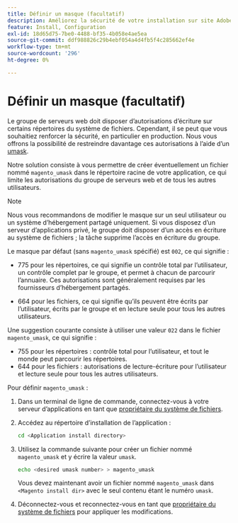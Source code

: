 ```yaml
---
title: Définir un masque (facultatif)
description: Améliorez la sécurité de votre installation sur site Adobe Commerce en restreignant les autorisations du système de fichiers.
feature: Install, Configuration
exl-id: 18d65d75-7be0-4488-bf35-4b058e4ae5ea
source-git-commit: ddf988826c29b4ebf054a4d4fb5f4c285662ef4e
workflow-type: tm+mt
source-wordcount: '296'
ht-degree: 0%

---
```


# Définir un masque (facultatif)

Le groupe de serveurs web doit disposer d’autorisations d’écriture sur certains répertoires du système de fichiers. Cependant, il se peut que vous souhaitiez renforcer la sécurité, en particulier en production. Nous vous offrons la possibilité de restreindre davantage ces autorisations à l’aide d’un [umask](https://www.cyberciti.biz/tips/understanding-linux-unix-umask-value-usage.html).

Notre solution consiste à vous permettre de créer éventuellement un fichier nommé `magento_umask` dans le répertoire racine de votre application, ce qui limite les autorisations du groupe de serveurs web et de tous les autres utilisateurs.

>[!NOTE]
>
>Nous vous recommandons de modifier le masque sur un seul utilisateur ou un système d’hébergement partagé uniquement. Si vous disposez d’un serveur d’applications privé, le groupe doit disposer d’un accès en écriture au système de fichiers ; la tâche supprime l’accès en écriture du groupe.

Le masque par défaut (sans `magento_umask` spécifié) est `002`, ce qui signifie :

* 775 pour les répertoires, ce qui signifie un contrôle total par l’utilisateur, un contrôle complet par le groupe, et permet à chacun de parcourir l’annuaire. Ces autorisations sont généralement requises par les fournisseurs d’hébergement partagés.

* 664 pour les fichiers, ce qui signifie qu’ils peuvent être écrits par l’utilisateur, écrits par le groupe et en lecture seule pour tous les autres utilisateurs.

Une suggestion courante consiste à utiliser une valeur `022` dans le fichier `magento_umask`, ce qui signifie :

* 755 pour les répertoires : contrôle total pour l’utilisateur, et tout le monde peut parcourir les répertoires.
* 644 pour les fichiers : autorisations de lecture-écriture pour l’utilisateur et lecture seule pour tous les autres utilisateurs.

Pour définir `magento_umask` :

1. Dans un terminal de ligne de commande, connectez-vous à votre serveur d’applications en tant que [propriétaire du système de fichiers](../prerequisites/file-system/overview.md).
1. Accédez au répertoire d’installation de l’application :

   ```bash
   cd <Application install directory>
   ```

1. Utilisez la commande suivante pour créer un fichier nommé `magento_umask` et y écrire la valeur `umask`.

   ```bash
   echo <desired umask number> > magento_umask
   ```

   Vous devez maintenant avoir un fichier nommé `magento_umask` dans `<Magento install dir>` avec le seul contenu étant le numéro `umask`.

1. Déconnectez-vous et reconnectez-vous en tant que [propriétaire du système de fichiers](../prerequisites/file-system/overview.md) pour appliquer les modifications.
